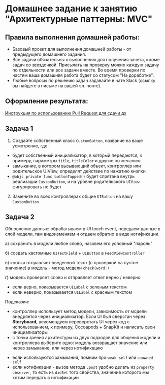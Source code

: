 # Домашнее задание к занятию "Архитектурные паттерны: MVC"

## Правила выполнения домашней работы:

* Базовый проект для выполнения домашней работы - от предыдущего домашнего задания.
* Все задачи обязательны к выполнению для получения зачета, кроме задач со звездочкой. Присылать на проверку можно каждую задачу по отдельности или все задачи вместе. Во время проверки по частям ваша домашняя работа будет со статусом "На доработке".
* Любые вопросы по решению задач задавайте в чате Slack (ссылку вы найдете в письме на вашей эл. почте).

## Оформление результата:

[Инструкция по использованию Pull Request для сдачи дз](https://github.com/netology-code/iosint-homeworks/blob/main/Pull%20request's%20guideline.md)

## Задача 1

1. Создайте собственный класс `CustomButton`, название на ваше усмотрение, где: 
- будет собственный инициализатор, в который передаются, к примеру, параметры `title`, `titleColor` и другие по желанию 
- замыкание, в котором вызывающий объект, контроллер или родительское UIView, определят действие по нажатию кнопки
- `@objc private func buttonTapped()` будет спрятана внутрь реализации `CustomButton`, и на уровне родительского `UIView` фигурировать не будет 

2. Замените во всех контроллерах общие `UIButton` на вашу `CustomButton` 

## Задача 2 

Обновление данных: обрабатываем в UI touch event, передаем данные в слой модели, там видоизменяем и отдаем обратно в виде нотификации.

а) сохранить в модели любое слово, назовем его условный "пароль" 

б) создать кастомные `UITextField` + `UIButton` в `FeedViewController`

в) кнопка отправляет введенный текст (с проверкой на пустое значение) в модель - метод модели `check(word:)` 

г) модель проверяет слово и отправляет ответ верно / неверно 

* если верно, показывается `UILabel` с зеленым текстом 
* если неверно, показывается `UILabel` с красным текстом 

Подсказки: 
- контроллер использует метод модели, зависимость от модели внедряется через инициализатор. Если UI был сверстан через __Storyboard__, рекомендуем переверстать UI через код с использованием, к примеру, Cocoapods + SnapKit и написать свои инициализаторы
- с точки зрения архитектуры из двух подходов для общения модели и контроллера выберите одно: модель возвращает значение или через замыкание, или через нотификацию

* если используются замыкания, помним про `weak self` или `unowned self` 
* если нотификации - вызов метода `.post` удобно делать из `property observer`, то есть из `didSet` того свойства, значение которого мы хотим передать в нотификации 
